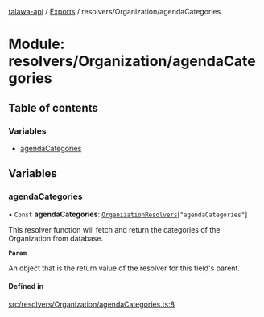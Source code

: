 [talawa-api](../README.md) / [Exports](../modules.md) / resolvers/Organization/agendaCategories

# Module: resolvers/Organization/agendaCategories

## Table of contents

### Variables

- [agendaCategories](resolvers_Organization_agendaCategories.md#agendacategories)

## Variables

### agendaCategories

• `Const` **agendaCategories**: [`OrganizationResolvers`](types_generatedGraphQLTypes.md#organizationresolvers)[``"agendaCategories"``]

This resolver function will fetch and return the categories of the Organization from database.

**`Param`**

An object that is the return value of the resolver for this field's parent.

#### Defined in

[src/resolvers/Organization/agendaCategories.ts:8](https://github.com/adi790uu/talawa-api/blob/5146430/src/resolvers/Organization/agendaCategories.ts#L8)
